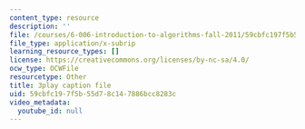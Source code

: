 ```yaml
---
content_type: resource
description: ''
file: /courses/6-006-introduction-to-algorithms-fall-2011/59cbfc197f5b55d78c147886bcc8283c_eCaXlAaN2uE.vtt
file_type: application/x-subrip
learning_resource_types: []
license: https://creativecommons.org/licenses/by-nc-sa/4.0/
ocw_type: OCWFile
resourcetype: Other
title: 3play caption file
uid: 59cbfc19-7f5b-55d7-8c14-7886bcc8283c
video_metadata:
  youtube_id: null
---
```

